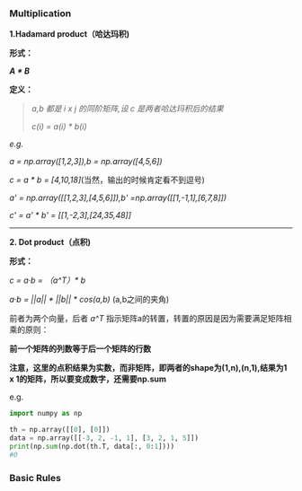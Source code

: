 ### Multiplication
**1.Hadamard product（哈达玛积)**

**形式：**

***A * B***

**定义：**

>*a,b 都是 i x j 的同阶矩阵,设 c 是两者哈达玛积后的结果*
>
>*c(i) = a(i) * b(i)*

*e.g.* 

*a = np.array([1,2,3]),b = np.array([4,5,6])*

*c = a * b = [4,10,18]*(当然，输出的时候肯定看不到逗号)

*a' = np.array([[1,2,3],[4,5,6]]),b' =np.array([[1,-1,1],[6,7,8]])*

*c' = a' * b' = [[1,-2,3],[24,35,48]]*

***
**2. Dot product（点积)**

**形式：**

*c = a·b = （a^T）\* b* 

*a·b = ||a|| * ||b|| * cos(a,b)* (a,b之间的夹角)

前者为两个向量，后者 *a^T* 指示矩阵a的转置，转置的原因是因为需要满足矩阵相乘的原则：

**前一个矩阵的列数等于后一个矩阵的行数**

**注意，这里的点积结果为实数，而非矩阵，即两者的shape为(1,n),(n,1),结果为1 x 1的矩阵，所以要变成数字，还需要np.sum**

e.g.

```python
import numpy as np

th = np.array([[0], [0]])
data = np.array([[-3, 2, -1, 1], [3, 2, 1, 5]])
print(np.sum(np.dot(th.T, data[:, 0:1])))
#0
```

### Basic Rules
